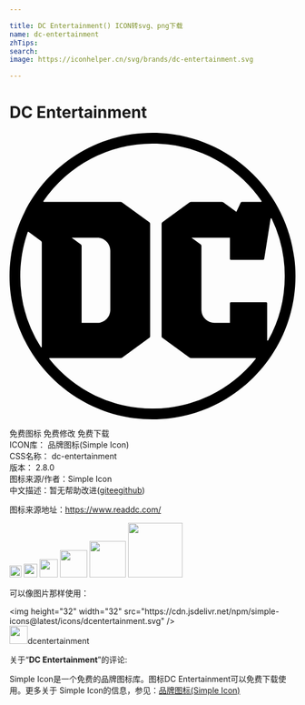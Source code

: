 ```yaml
---

title: DC Entertainment() ICON转svg、png下载
name: dc-entertainment
zhTips: 
search: 
image: https://iconhelper.cn/svg/brands/dc-entertainment.svg

---
```


# DC Entertainment  <small style="font-size: 60%;font-weight: 100"></small>

<div id="svg" class="svg-wrap">
<svg role="img" xmlns="http://www.w3.org/2000/svg" viewBox="0 0 24 24"><title>DC Entertainment icon</title><path d="M5.215 8.787h2.154c.601 0 1.088.487 1.088 1.088v4.954c0 .6-.487 1.088-1.088 1.088H6.05V9.475a.159.159 0 00-.066-.129zM12 23.099a11.078 11.078 0 01-8.659-4.155.046.046 0 01.036-.074h5.936a.26.26 0 00.153-.05l2.27-1.648a.159.159 0 00.064-.128V7.616a.159.159 0 00-.065-.129L9.466 5.84a.261.261 0 00-.153-.05H2.886a.046.046 0 01-.037-.071A11.087 11.087 0 0112 .9c3.798 0 7.15 1.907 9.151 4.817a.046.046 0 01-.038.071h-1.597c-.052 0-.1.03-.123.079l-.353.757-1.082-.786a.26.26 0 00-.153-.05h-2.553a.261.261 0 00-.154.05L12.83 7.487a.159.159 0 00-.065.129v9.428c0 .05.024.098.065.128l2.27 1.648a.26.26 0 00.153.05h5.371c.038 0 .06.045.036.074A11.078 11.078 0 0112 23.1zM1.602 8.3l1.038.755c.043.03.068.08.068.132v8.73c0 .046-.06.063-.084.025A11.046 11.046 0 01.901 12c0-1.289.22-2.526.624-3.677a.05.05 0 01.077-.024zm13.67.488h3.225v1.776c0 .046.038.084.084.084h2.701a.098.098 0 00.096-.083l.535-3.374c.007-.044.066-.053.086-.013a11.053 11.053 0 011.1 4.823 11.05 11.05 0 01-1.39 5.382c-.022.04-.084.024-.084-.023v-3.084a.084.084 0 00-.084-.084h-2.96a.084.084 0 00-.084.084v1.642h-1.301a1.089 1.089 0 01-1.089-1.088V9.475a.159.159 0 00-.065-.129zM12 0C5.373 0 0 5.373 0 12s5.373 12 12 12 12-5.373 12-12S18.627 0 12 0Z"/></svg>
</div>
<detail full-name='dc-entertainment'></detail>

<div class="detail-page">
<p>
<span><span class="badge-success badge">免费图标</span> <span class="badge-success badge">免费修改</span>  <span class="badge-success badge">免费下载</span> </span>
<br/>
<span>
ICON库：
<span class="badge-secondary badge">品牌图标(Simple Icon)</span> 
</span>
<br/>
<span>
CSS名称：
<span class="badge-secondary badge">dc-entertainment</span> 
</span>

<br/>
<span>
版本：
<span class="badge-secondary badge">2.8.0</span> 
</span>
<br/>
<span>图标来源/作者：<span class="badge-light badge">Simple Icon</span></span> 
<br/>
<span class="zh-detail">中文描述：暂无<span class="help-link"><span>帮助改进</span>(<a href="https://gitee.com/liuwave/icon-helper/edit/master/json/brands/dc-entertainment.json" target="_blank" rel="noopener noreferrer">gitee</a><a href="https://github.com/liuwave/icon-helper/edit/master/json/brands/dc-entertainment.json" target="_blank" rel="noopener noreferrer">github</a></span>)</span><br/>
</p>
</div><div class="description description alert alert-light"><p>图标来源地址：<a href="https://www.readdc.com/" target="_blank" rel="noopener noreferrer">https://www.readdc.com/</a></p></div>
<div class="alert alert-dark">
<img height="21" width="21" src="https://cdn.jsdelivr.net/npm/simple-icons@latest/icons/dcentertainment.svg" />
<img height="24" width="24" src="https://cdn.jsdelivr.net/npm/simple-icons@latest/icons/dcentertainment.svg" />
<img height="32" width="32" src="https://cdn.jsdelivr.net/npm/simple-icons@latest/icons/dcentertainment.svg" />
<img height="48" width="48" src="https://cdn.jsdelivr.net/npm/simple-icons@latest/icons/dcentertainment.svg" />
<img height="64" width="64" src="https://cdn.jsdelivr.net/npm/simple-icons@latest/icons/dcentertainment.svg" />
<img height="96" width="96" src="https://cdn.jsdelivr.net/npm/simple-icons@latest/icons/dcentertainment.svg" />

</div>
<div>
  <p>可以像图片那样使用：    
  </p>
  <div class="alert alert-primary" style="font-size: 14px">
    &lt;img height="32" width="32" src="https://cdn.jsdelivr.net/npm/simple-icons@latest/icons/dcentertainment.svg" /&gt;
    <copy-btn content='<img height="32" width="32" src="https://cdn.jsdelivr.net/npm/simple-icons@latest/icons/dcentertainment.svg" />'></copy-btn>
  </div>
  <div class="alert alert-secondary">
    <img height="32" width="32" src="https://cdn.jsdelivr.net/npm/simple-icons@latest/icons/dcentertainment.svg" />dcentertainment
    <copy-btn content="dcentertainment" btn-title="复制图标名称"></copy-btn>
  </div>
</div>
<div class="icon-detail__container">
<p>关于“<b>DC Entertainment</b>”的评论:</p>
</div>
<Vssue title="关于“DC Entertainment”的评论" />
<div><p>Simple Icon是一个免费的品牌图标库。图标DC Entertainment可以免费下载使用。更多关于  Simple Icon的信息，参见：<a target="_blank" href="https://iconhelper.cn/brands.html">品牌图标(Simple Icon)</a>
</p></div>
